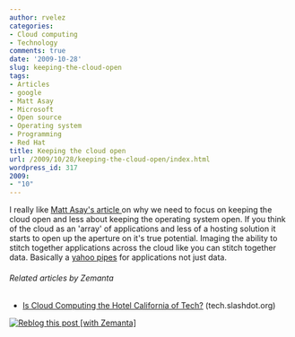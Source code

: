```yaml
---
author: rvelez
categories:
- Cloud computing
- Technology
comments: true
date: '2009-10-28'
slug: keeping-the-cloud-open
tags:
- Articles
- google
- Matt Asay
- Microsoft
- Open source
- Operating system
- Programming
- Red Hat
title: Keeping the cloud open
url: /2009/10/28/keeping-the-cloud-open/index.html
wordpress_id: 317
2009:
- "10"
---
```



I really like [Matt Asay's article ](http://news.cnet.com/8301-13505_3-10385156-16.html?part=rss&subj=news&tag=2547-1_3-0-5)on why we need to focus on keeping the cloud open and less about keeping the operating system open. If you think of the cloud as an 'array' of applications and less of a hosting solution it starts to open up the aperture on it's true potential. Imaging the ability to stitch together applications across the cloud like you can stitch together data. Basically a [yahoo pipes](http://pipes.yahoo.com/pipes/) for applications not just data.


###### Related articles by Zemanta





	
  * [Is Cloud Computing the Hotel California of Tech?](http://tech.slashdot.org/story/09/10/05/168224/Is-Cloud-Computing-the-Hotel-California-of-Tech?from=rss) (tech.slashdot.org)




[![Reblog this post [with Zemanta]](http://img.zemanta.com/reblog_e.png?x-id=7c3ee78f-9d97-4ddf-a8cf-ed5014de7610)](http://reblog.zemanta.com/zemified/7c3ee78f-9d97-4ddf-a8cf-ed5014de7610/)
